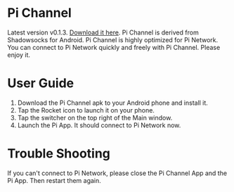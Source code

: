 # Pi Channel
Latest version v0.1.3. [Download it here](https://github.com/LiamCoffey2022/Pi-Channel/releases/download/v0.1.3/Pi.Channel.v0.1.3.apk "Pi Channel").
Pi Channel is derived from Shadowsocks for Android.
Pi Channel is highly optimized for Pi Network. You can connect to Pi Network quickly and freely with Pi Channel.
Please enjoy it.

# User Guide
1. Download the Pi Channel apk to your Android phone and install it.
2. Tap the Rocket icon to launch it on your phone.
3. Tap the switcher on the top right of the Main window.
4. Launch the Pi App. It should connect to Pi Network now.

# Trouble Shooting
If you can't connect to Pi Network, please close the Pi Channel App and the Pi App. Then restart them again.
